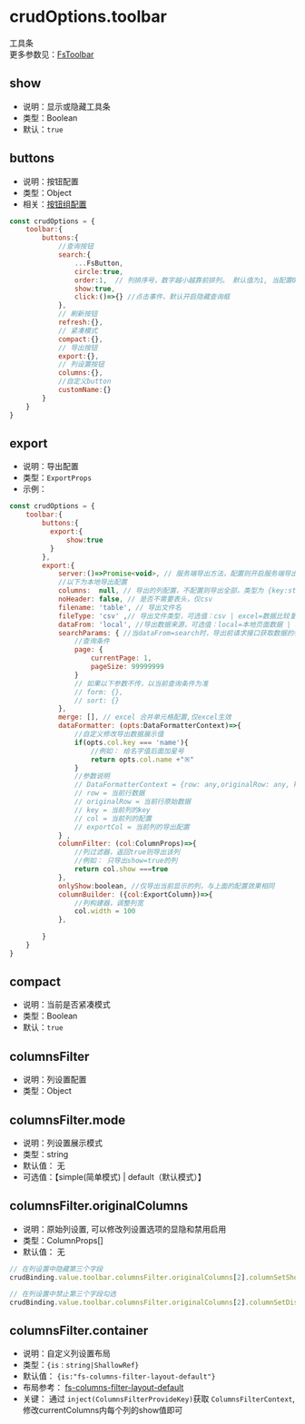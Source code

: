 
# crudOptions.toolbar 
工具条       
更多参数见：[FsToolbar](/api/components/crud/toolbar/index.md)

## show
* 说明：显示或隐藏工具条
* 类型：Boolean
* 默认：`true`

## buttons

* 说明：按钮配置
* 类型：Object
* 相关：[按钮组配置](../common-options.md#buttons)
```js
const crudOptions = {
    toolbar:{
        buttons:{
            //查询按钮
            search:{
                ...FsButton,
                circle:true,
                order:1,  // 列排序号，数字越小越靠前排列。 默认值为1, 当配置0或负数则排到最前面，配置2则排到最后面
                show:true,
                click:()=>{} //点击事件，默认开启隐藏查询框
            },
            // 刷新按钮
            refresh:{},
            // 紧凑模式
            compact:{},
            // 导出按钮
            export:{},
            // 列设置按钮
            columns:{},
            //自定义button
            customName:{}
        }
    }
}
```



## export
* 说明：导出配置
* 类型：`ExportProps`
* 示例：

```js
const crudOptions = {
    toolbar:{
        buttons:{
          export:{
              show:true
          }  
        },
        export:{
            server:()=>Promise<void>, // 服务端导出方法，配置则开启服务端导出，本地导出则不生效
            //以下为本地导出配置
            columns:  null, // 导出的列配置，不配置则导出全部，类型为 {key:string,title:string}[],
            noHeader: false, // 是否不需要表头，仅csv
            filename: 'table', // 导出文件名
            fileType: 'csv' ,// 导出文件类型，可选值：csv | excel=数据比较复杂时使用（包含逗号，换行等）
            dataFrom: 'local', //导出数据来源，可选值：local=本地页面数据 | search=导出前请求接口获取数据
            searchParams: { //当dataFrom=search时，导出前请求接口获取数据的参数
                //查询条件
                page: {
                    currentPage: 1,
                    pageSize: 99999999
                }
                // 如果以下参数不传，以当前查询条件为准
                // form: {},
                // sort: {}
            },
            merge: [], // excel 合并单元格配置,仅excel生效
            dataFormatter: (opts:DataFormatterContext)=>{
                //自定义修改导出数据展示值
                if(opts.col.key === 'name'){
                    //例如： 给名字值后面加星号
                    return opts.col.name +"※"
                }
                //参数说明
                // DataFormatterContext = {row: any,originalRow: any, key: string, col: ColumnProps, exportCol:ExportColumn}
                // row = 当前行数据
                // originalRow = 当前行原始数据
                // key = 当前列的key
                // col = 当前列的配置
                // exportCol = 当前列的导出配置
            } ,
            columnFilter: (col:ColumnProps)=>{
                //列过滤器，返回true则导出该列
                //例如： 只导出show=true的列
                return col.show ===true
            },
            onlyShow:boolean, //仅导出当前显示的列，与上面的配置效果相同
            columnBuilder: ({col:ExportColumn})=>{
                //列构建器，调整列宽
                col.width = 100
            },
            
        }
    }
}
```


## compact
* 说明：当前是否紧凑模式
* 类型：Boolean
* 默认：`true`


## columnsFilter
* 说明：列设置配置
* 类型：Object


## columnsFilter.mode
* 说明：列设置展示模式
* 类型：string
* 默认值： 无
* 可选值：【simple(简单模式) | default（默认模式）】

## columnsFilter.originalColumns
* 说明：原始列设置, 可以修改列设置选项的显隐和禁用启用
* 类型：ColumnProps[]
* 默认值： 无
```js
// 在列设置中隐藏第三个字段
crudBinding.value.toolbar.columnsFilter.originalColumns[2].columnSetShow = false

// 在列设置中禁止第三个字段勾选
crudBinding.value.toolbar.columnsFilter.originalColumns[2].columnSetDisabled = true

```

## columnsFilter.container
* 说明：自定义列设置布局
* 类型：`{is：string|ShallowRef}`
* 默认值： `{is:"fs-columns-filter-layout-default"}`
* 布局参考： [fs-columns-filter-layout-default](https://github.com/fast-crud/fast-crud/blob/main/packages/fast-crud/src/components/toolbar/fs-table-columns-filter/fs-columns-filter-layout-default.vue)
* 关键： 通过 `inject(ColumnsFilterProvideKey)`获取 `ColumnsFilterContext`, 修改currentColumns内每个列的show值即可